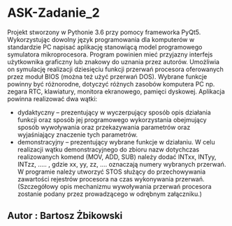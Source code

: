 # ASK-Zadanie_2
Projekt stworzony w Pythonie 3.6 przy pomocy frameworka PyQt5.
Wykorzystując dowolny język programowania dla komputerów w standardzie PC napisać aplikację stanowiącą model
programowego symulatora mikroprocesora. Program powinien mieć przyjazny interfejs użytkownika graficzny lub znakowy do
uznania przez autorów.
Umożliwia on symulację realizacji dziesięciu funkcji przerwań procesora oferowanych przez moduł BIOS (można też użyć przerwań DOS).
Wybrane funkcje powinny być różnorodne, dotyczyć różnych zasobów komputera PC np. zegara RTC, klawiatury, monitora
ekranowego, pamięci dyskowej. Aplikacja powinna realizować dwa wątki:
* dydaktyczny – prezentujący w wyczerpujący sposób opis działania funkcji oraz sposób jej programowego
wykorzystania obejmujący sposób wywoływania oraz przekazywania parametrów oraz wyjaśniający znaczenie tych
parametrów.
* demonstracyjny – prezentujący wybrane funkcje w działaniu.
W celu realizacji wątku demonstracyjnego do zbioru nazw dotychczas realizowanych komend (MOV, ADD, SUB) należy dodać
INTxx, INTyy, INTzz, ….. , gdzie xx, yy, zz, …. oznaczają numery wybranych przerwań. W programie należy utworzyć STOS
służący do przechowywania zawartości rejestrów procesora na czas wykonywania przerwań. (Szczegółowy opis mechanizmu
wywoływania przerwań procesora zostanie podany przez prowadzącego w odrębnym załączniku.)
## Autor : Bartosz Żbikowski
